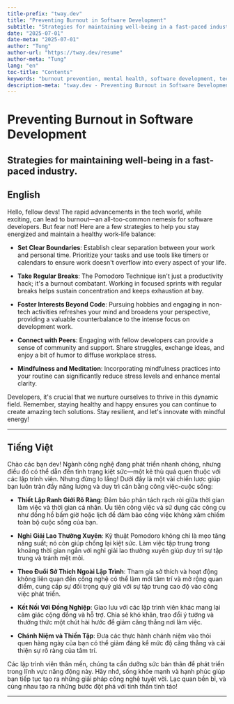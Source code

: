 ```yaml
---
title-prefix: "tway.dev"
title: "Preventing Burnout in Software Development"
subtitle: "Strategies for maintaining well-being in a fast-paced industry."
date: "2025-07-01"
date-meta: "2025-07-01"
author: "Tung"
author-url: "https://tway.dev/resume"
author-meta: "Tung"
lang: "en"
toc-title: "Contents"
keywords: "burnout prevention, mental health, software development, tech well-being, work-life balance"
description-meta: "tway.dev - Preventing Burnout in Software Development - Strategies for maintaining well-being in a fast-paced industry."
---
```


# Preventing Burnout in Software Development
## Strategies for maintaining well-being in a fast-paced industry.

## English
Hello, fellow devs! The rapid advancements in the tech world, while exciting, can lead to burnout—an all-too-common nemesis for software developers. But fear not! Here are a few strategies to help you stay energized and maintain a healthy work-life balance:

- **Set Clear Boundaries**: Establish clear separation between your work and personal time. Prioritize your tasks and use tools like timers or calendars to ensure work doesn't overflow into every aspect of your life.

- **Take Regular Breaks**: The Pomodoro Technique isn't just a productivity hack; it's a burnout combatant. Working in focused sprints with regular breaks helps sustain concentration and keeps exhaustion at bay.

- **Foster Interests Beyond Code**: Pursuing hobbies and engaging in non-tech activities refreshes your mind and broadens your perspective, providing a valuable counterbalance to the intense focus on development work.

- **Connect with Peers**: Engaging with fellow developers can provide a sense of community and support. Share struggles, exchange ideas, and enjoy a bit of humor to diffuse workplace stress.

- **Mindfulness and Meditation**: Incorporating mindfulness practices into your routine can significantly reduce stress levels and enhance mental clarity.

Developers, it's crucial that we nurture ourselves to thrive in this dynamic field. Remember, staying healthy and happy ensures you can continue to create amazing tech solutions. Stay resilient, and let's innovate with mindful energy!

---

## Tiếng Việt
Chào các bạn dev! Ngành công nghệ đang phát triển nhanh chóng, nhưng điều đó có thể dẫn đến tình trạng kiệt sức—một kẻ thù quá quen thuộc với các lập trình viên. Nhưng đừng lo lắng! Dưới đây là một vài chiến lược giúp bạn luôn tràn đầy năng lượng và duy trì cân bằng công việc-cuộc sống:

- **Thiết Lập Ranh Giới Rõ Ràng**: Đảm bảo phân tách rạch ròi giữa thời gian làm việc và thời gian cá nhân. Ưu tiên công việc và sử dụng các công cụ như đồng hồ bấm giờ hoặc lịch để đảm bảo công việc không xâm chiếm toàn bộ cuộc sống của bạn.

- **Nghỉ Giải Lao Thường Xuyên**: Kỹ thuật Pomodoro không chỉ là mẹo tăng năng suất; nó còn giúp chống lại kiệt sức. Làm việc tập trung trong khoảng thời gian ngắn với nghỉ giải lao thường xuyên giúp duy trì sự tập trung và tránh mệt mỏi.

- **Theo Đuổi Sở Thích Ngoài Lập Trình**: Tham gia sở thích và hoạt động không liên quan đến công nghệ có thể làm mới tâm trí và mở rộng quan điểm, cung cấp sự đối trọng quý giá với sự tập trung cao độ vào công việc phát triển.

- **Kết Nối Với Đồng Nghiệp**: Giao lưu với các lập trình viên khác mang lại cảm giác cộng đồng và hỗ trợ. Chia sẻ khó khăn, trao đổi ý tưởng và thưởng thức một chút hài hước để giảm căng thẳng nơi làm việc.

- **Chánh Niệm và Thiền Tập**: Đưa các thực hành chánh niệm vào thói quen hàng ngày của bạn có thể giảm đáng kể mức độ căng thẳng và cải thiện sự rõ ràng của tâm trí.

Các lập trình viên thân mến, chúng ta cần dưỡng sức bản thân để phát triển trong lĩnh vực năng động này. Hãy nhớ, sống khỏe mạnh và hạnh phúc giúp bạn tiếp tục tạo ra những giải pháp công nghệ tuyệt vời. Lạc quan bền bỉ, và cùng nhau tạo ra những bước đột phá với tinh thần tỉnh táo!

---